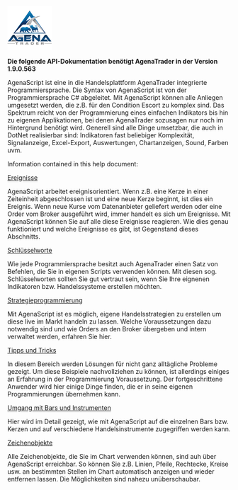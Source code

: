 ![AgenaTrader](./images/logo_100.png)

**Die folgende API-Dokumentation benötigt AgenaTrader in der Version 1.9.0.563**

AgenaScript ist eine in die Handelsplattform AgenaTrader integrierte Programmiersprache. Die Syntax von AgenaScript ist von der Programmiersprache C# abgeleitet.
Mit AgenaScript können alle Anliegen umgesetzt werden, die z.B. für den Condition Escort zu komplex sind. Das Spektrum reicht von der Programmierung eines einfachen Indikators bis hin zu eigenen Applikationen, bei denen AgenaTrader sozusagen nur noch im Hintergrund benötigt wird. Generell sind alle Dinge umsetzbar, die auch in DotNet realisierbar sind: Indikatoren fast beliebiger Komplexität, Signalanzeige, Excel-Export, Auswertungen, Chartanzeigen, Sound, Farben uvm.


Information contained in this help document:

[Ereignisse](./ereignisse.md#ereignisse)

AgenaScript arbeitet ereignisorientiert. Wenn z.B. eine Kerze in einer Zeiteinheit abgeschlossen ist und eine neue Kerze beginnt, ist dies ein Ereignis. Wenn neue Kurse vom Datenanbieter geliefert werden oder eine Order vom Broker ausgeführt wird, immer handelt es sich um Ereignisse.
Mit AgenaScript können Sie auf alle diese Ereignisse reagieren. Wie dies genau funktioniert und welche Ereignisse es gibt, ist Gegenstand dieses Abschnitts.

[Schlüsselworte](./schluesselworte.md#schluesselworte)

Wie jede Programmiersprache besitzt auch AgenaTrader einen Satz von Befehlen, die Sie in eigenen Scripts verwenden können. Mit diesen sog. Schlüsselworten sollten Sie gut vertraut sein, wenn Sie Ihre eignenen Indikatoren bzw. Handelssysteme erstellen möchten.

[Strategieprogrammierung](./strategieprogrammierung.md#strategieprogrammierung)

Mit AgenaScript ist es möglich, eigene Handelsstrategien zu erstellen um diese live im Markt handeln zu lassen.
Welche Voraussetzungen dazu notwendig sind und wie Orders an den Broker übergeben und intern verwaltet werden, erfahren Sie hier.

[Tipps und Tricks](./tipps_und_tricks.md#tipps_und_tricks)

In diesem Bereich werden Lösungen für nicht ganz alltägliche Probleme gezeigt. Um diese Beispiele nachvollziehen zu können, ist allerdings einiges an Erfahrung in der Programmierung Voraussetzung. Der fortgeschrittene Anwender wird hier einige Dinge finden, die er in seine eigenen Programmierungen übernehmen kann.

[Umgang mit Bars und Instrumenten](./umgang_mit_bars_und_instrumenten.md#umgang_mit_bars_und_instrumenten)

Hier wird im Detail gezeigt, wie mit AgenaScript auf die einzelnen Bars bzw. Kerzen und auf verschiedene Handelsinstrumente zugegriffen werden kann.

[Zeichenobjekte](./zeichenobjekte.md#zeichenobjekte)

Alle Zeichenobjekte, die Sie im Chart verwenden können, sind auh über AgenaScript erreichbar. So können Sie z.B. Linien, Pfeile, Rechtecke, Kreise usw. an bestimmten Stellen im Chart automatisch anzeigen und wieder entfernen lassen. Die Möglichkeiten sind nahezu unüberschaubar.
